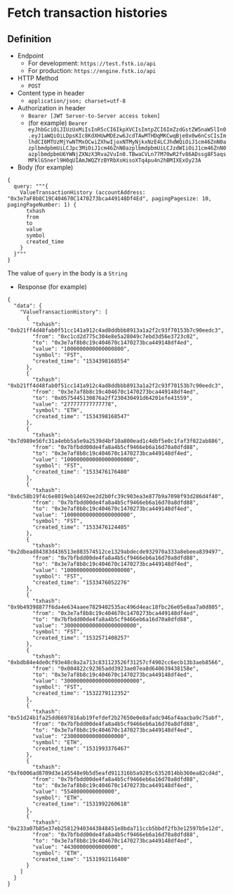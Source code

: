 
# Fetch transaction histories

## Definition

 - Endpoint
   - For development: `https://test.fstk.io/api`
   - For production: `https://engine.fstk.io/api`
- HTTP Method
  - `POST`
- Content type in header
  - `application/json; charset=utf-8`
- Authorization in header
  - `Bearer [JWT Server-to-Server access token]`
  - (for example) `Bearer eyJhbGciOiJIUzUxMiIsInR5cCI6IkpXVCIsImtpZCI6ImZzdGstZW5naW5lIn0.eyJ1aWQiOiLDpsKIc8KdXHUwMDEzw6JcdTAwMTHDqMKCwqBje0x0w6nCsCIsImlhdCI6MTUzMjYwNTMxOCwiZXhwIjoxNTMyNjkxNzE4LCJhdWQiOiJ1cm46ZnN0azplbmdpbmUiLCJpc3MiOiJ1cm46ZnN0azplbmdpbmUiLCJzdWIiOiJ1cm46ZnN0azplbmdpbmU6YWNjZXNzX3Rva2VuIn0.TBwaCVLn77M70wR2fv86ADssg8F5aqsMPklGSnerl9H0qUIAmJWQZYzBYRbXsHisoXTq4pu4n2hBMIXExOy23A`
- Body (for example)

```
{ 
  query: """{
    ValueTransactionHistory (accountAddress: "0x3e7aF8b8C19C404670C1470273bca449148Df4Ed", pagingPagesize: 10, pagingPageNumber: 1) {
      txhash
      from
      to
      value
      symbol
      created_time
    }
  }"""
}
```

The value of `query` in the body is a `String`

- Response (for example)

```
{
  "data": {
    "ValueTransactionHistory": [
      {
        "txhash": "0xb21ff4d48fab0f51cc141a912c4ad8ddbbb8913a1a2f2c93f70153b7c90eedc3",
        "from": "0xc1cd2d775c304e8e5a28049c7ebd3d56e3723c02",
        "to": "0x3e7af8b8c19c404670c1470273bca449148df4ed",
        "value": "1000000000000000800",
        "symbol": "FST",
        "created_time": "1534398168554"
      },
      {
        "txhash": "0xb21ff4d48fab0f51cc141a912c4ad8ddbbb8913a1a2f2c93f70153b7c90eedc3",
        "from": "0x3e7af8b8c19c404670c1470273bca449148df4ed",
        "to": "0x0575445130876a2ff230430491d64201efe41559",
        "value": "277777777777778",
        "symbol": "ETH",
        "created_time": "1534398168547"
      },
      {
        "txhash": "0x7d989e56fc31a4ebb5a5e9a2539d4bf10a800ead1c4dbf5e0c1faf3f022ab886",
        "from": "0x7bfbdd00de4fa8a4b5cf9466eb6a16d70a8dfd88",
        "to": "0x3e7af8b8c19c404670c1470273bca449148df4ed",
        "value": "1000000000000000000000",
        "symbol": "FST",
        "created_time": "1533476176480"
      },
      {
        "txhash": "0x6c58b19f4c6e8019eb14692ee2d2b0fc39c903ea3e877b9a7098f93d286d4f40",
        "from": "0x7bfbdd00de4fa8a4b5cf9466eb6a16d70a8dfd88",
        "to": "0x3e7af8b8c19c404670c1470273bca449148df4ed",
        "value": "100000000000000000000",
        "symbol": "FST",
        "created_time": "1533476124405"
      },
      {
        "txhash": "0x2dbead84383d436513e883574512ce1329abdecde932970a333a8ebeea839497",
        "from": "0x7bfbdd00de4fa8a4b5cf9466eb6a16d70a8dfd88",
        "to": "0x3e7af8b8c19c404670c1470273bca449148df4ed",
        "value": "100000000000000000000",
        "symbol": "FST",
        "created_time": "1533476052276"
      },
      {
        "txhash": "0x9b49398877f6da4e634aaee7829402535ac496d4eac18fbc26e05e8aa7a0d805",
        "from": "0x3e7af8b8c19c404670c1470273bca449148df4ed",
        "to": "0x7bfbdd00de4fa8a4b5cf9466eb6a16d70a8dfd88",
        "value": "30000000000000000000000",
        "symbol": "FST",
        "created_time": "1532571408257"
      },
      {
        "txhash": "0xbdb84e4de0cf93e48c0a2a713c831123526f31257cf4902cc6ecb13b3aeb8566",
        "from": "0x004822c92365add3923ae07ea8d640639438158e",
        "to": "0x3e7af8b8c19c404670c1470273bca449148df4ed",
        "value": "300000000000000000000000",
        "symbol": "FST",
        "created_time": "1532279112352"
      },
      {
        "txhash": "0x51d24b1fa25dd6697816ab19fefdef2b27650e0e8afadc946af4aacba9c75abf",
        "from": "0x7bfbdd00de4fa8a4b5cf9466eb6a16d70a8dfd88",
        "to": "0x3e7af8b8c19c404670c1470273bca449148df4ed",
        "value": "2300000000000000000",
        "symbol": "ETH",
        "created_time": "1531993376467"
      },
      {
        "txhash": "0xf6006ad8709d3e145548e9b5d5eafd911316b5a9285c6352014bb360ea82cd4d",
        "from": "0x7bfbdd00de4fa8a4b5cf9466eb6a16d70a8dfd88",
        "to": "0x3e7af8b8c19c404670c1470273bca449148df4ed",
        "value": "5540000000000000",
        "symbol": "ETH",
        "created_time": "1531992260618"
      },
      {
        "txhash": "0x233a07b85e37eb258129403443848451e8bda711ccb5bbdf2fb3e12597b5e12d",
        "from": "0x7bfbdd00de4fa8a4b5cf9466eb6a16d70a8dfd88",
        "to": "0x3e7af8b8c19c404670c1470273bca449148df4ed",
        "value": "44300000000000000",
        "symbol": "ETH",
        "created_time": "1531992116400"
      }
    ]
  }
}
```
